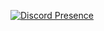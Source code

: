 [![Discord Presence](https://lanyard.cnrad.dev/api/831224410726989846)](https://discord.com/users/831224410726989846)
<!---
Dorukuz/Dorukuz is a ✨ special ✨ repository because its `README.md` (this file) appears on your GitHub profile.
You can click the Preview link to take a look at your changes.
--->

